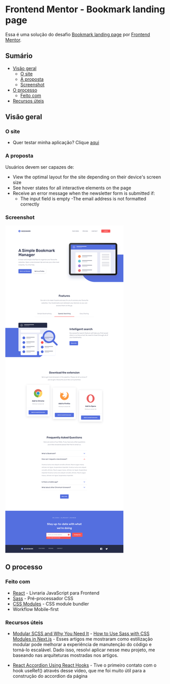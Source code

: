 # Frontend Mentor - Bookmark landing page

Essa é uma solução do desafio [Bookmark landing page](https://www.frontendmentor.io/challenges/bookmark-landing-page-5d0b588a9edda32581d29158) por [Frontend Mentor](https://www.frontendmentor.io).

## Sumário

- [Visão geral](#visão-geral)
  - [O site](#o-site)
  - [A proposta](#a-proposta)
  - [Screenshot](#screenshot)
- [O processo](#o-processo)
  - [Feito com ](#feito-com)
  <!-- - [O que aprendi](#o-que-aprendi)
  - [Desenvolvimento contínuo](#desenvolvimento-contínuo) -->
- [Recursos úteis](#recursos-úteis)
<!-- - [Autor](#autor) -->

## Visão geral

### O site
- Quer testar minha aplicação? Clique [aqui](https://bookmark-landing-page-adryanrosa.vercel.app/)

### A proposta

Usuários devem ser capazes de:

<!-- - View the optimal layout for the site depending on their device's screen size -->
- View the optimal layout for the site depending on their device's screen size
- See hover states for all interactive elements on the page
- Receive an error message when the newsletter form is submitted if:
  - The input field is empty
  -The email address is not formatted correctly

### Screenshot

![](./screenshot.png)

## O processo

### Feito com

- [React](https://reactjs.org/) - Livraria JavaScript para Frontend
- [Sass](https://sass-lang.com/) - Pré-processador CSS
- [CSS Modules](https://github.com/css-modules/css-modules) - CSS module bundler
- Workflow Mobile-first

<!-- ### O que aprendi

Use this section to recap over some of your major learnings while working through this project. Writing these out and providing code samples of areas you want to highlight is a great way to reinforce your own knowledge.

To see how you can add code snippets, see below:

```html
<h1>Some HTML code I'm proud of</h1>
```
```css
.proud-of-this-css {
  color: papayawhip;
}
```
```js
const proudOfThisFunc = () => {
  console.log('🎉')
}
```

### Desenvolvimento contínuo

Use this section to outline areas that you want to continue focusing on in future projects. These could be concepts you're still not completely comfortable with or techniques you found useful that you want to refine and perfect. -->

### Recursos úteis

- [Modular SCSS and Why You Need It](https://medium.com/clover-platform-blog/modular-scss-and-why-you-need-it-6bb2d8c40fd8) - [How to Use Sass with CSS Modules in Next.js](https://www.freecodecamp.org/news/how-to-use-sass-with-css-modules-in-next-js/) - Esses artigos me mostraram como estilização modular pode melhorar a experiência de manutenção do código e torná-lo escalável. Dado isso, resolvi aplicar nesse meu projeto, me baseando nas arquiteturas mostradas nos artigos.

- [React Accordion Using React Hooks](https://youtu.be/MAD2HnUFjgg) - Tive o primeiro contato com o hook useRef() através desse vídeo, que me foi muito útil para a construção do accordion da página

<!-- ## Autor

- Website - [Add your name here](https://www.your-site.com)
- Frontend Mentor - [@yourusername](https://www.frontendmentor.io/profile/yourusername)
- Twitter - [@yourusername](https://www.twitter.com/yourusername) -->
